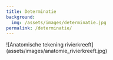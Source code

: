 ```yaml
---
title: Determinatie
background:
  img: /assets/images/determinatie.jpg
permalink: /determinatie/
---
```


![Anatomische tekening rivierkreeft] (assets/images/anatomie_rivierkreeft.jpg)